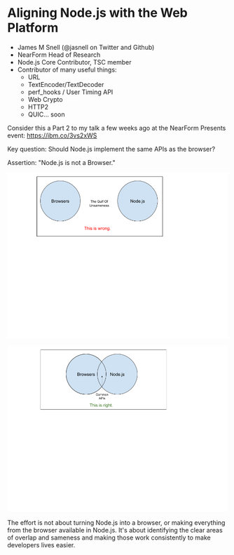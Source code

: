 # Aligning Node.js with the Web Platform

* James M Snell (@jasnell on Twitter and Github)
* NearForm Head of Research
* Node.js Core Contributor, TSC member
* Contributor of many useful things:
  * URL
  * TextEncoder/TextDecoder
  * perf_hooks / User Timing API
  * Web Crypto
  * HTTP2
  * QUIC... soon

Consider this a Part 2 to my talk a few weeks ago at the NearForm Presents event: https://ibm.co/3vs2xWS

Key question: Should Node.js implement the same APIs as the browser?

Assertion: "Node.js is not a Browser."

![](wrong.png)


![](right.png)

The effort is not about turning Node.js into a browser,
or making everything from the browser available in Node.js.
It's about identifying the clear areas of overlap and sameness
and making those work consistently to make developers lives
easier.
